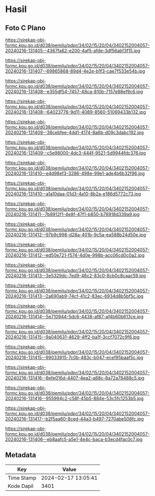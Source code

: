 # Hasil

## Foto C Plano

https://sirekap-obj-formc.kpu.go.id/d038/pemilu/pdpr/34/02/15/20/04/3402152004057-20240216-131405--4367fa62-e200-4af5-afde-3df56abf3f15.jpg

https://sirekap-obj-formc.kpu.go.id/d038/pemilu/pdpr/34/02/15/20/04/3402152004057-20240216-131407--69865868-89d4-4e2e-b1f3-cae7f533e54b.jpg

https://sirekap-obj-formc.kpu.go.id/d038/pemilu/pdpr/34/02/15/20/04/3402152004057-20240216-131408--e355df54-7457-48ca-810b-7157e88ef9c6.jpg

https://sirekap-obj-formc.kpu.go.id/d038/pemilu/pdpr/34/02/15/20/04/3402152004057-20240216-131408--64023776-9d11-4089-8560-51069433b132.jpg

https://sirekap-obj-formc.kpu.go.id/d038/pemilu/pdpr/34/02/15/20/04/3402152004057-20240216-131409--36cebfee-4dd1-4174-8a6b-d09c3dabc192.jpg

https://sirekap-obj-formc.kpu.go.id/d038/pemilu/pdpr/34/02/15/20/04/3402152004057-20240216-131409--c5e98000-4dc3-444f-9521-5d9944fdc376.jpg

https://sirekap-obj-formc.kpu.go.id/d038/pemilu/pdpr/34/02/15/20/04/3402152004057-20240216-131410--e4d98ef3-3286-498e-99e1-ade4b6b32f96.jpg

https://sirekap-obj-formc.kpu.go.id/d038/pemilu/pdpr/34/02/15/20/04/3402152004057-20240216-131410--a1a10daa-01d3-4a10-8b2a-e186d5772c73.jpg

https://sirekap-obj-formc.kpu.go.id/d038/pemilu/pdpr/34/02/15/20/04/3402152004057-20240216-131411--7b8912f1-4e8f-47f1-b850-b78918d339a9.jpg

https://sirekap-obj-formc.kpu.go.id/d038/pemilu/pdpr/34/02/15/20/04/3402152004057-20240216-131412--97b9c998-d28a-401b-9c5a-ea588b24d50e.jpg

https://sirekap-obj-formc.kpu.go.id/d038/pemilu/pdpr/34/02/15/20/04/3402152004057-20240216-131412--ed50e721-f574-4d0e-998b-acc06cd0c0a2.jpg

https://sirekap-obj-formc.kpu.go.id/d038/pemilu/pdpr/34/02/15/20/04/3402152004057-20240216-131413--3e5329dc-7ed9-46c2-83c0-8cb0c8caac59.jpg

https://sirekap-obj-formc.kpu.go.id/d038/pemilu/pdpr/34/02/15/20/04/3402152004057-20240216-131413--2a690ab9-74cf-41c2-83ec-6934d8b5bf5c.jpg

https://sirekap-obj-formc.kpu.go.id/d038/pemilu/pdpr/34/02/15/20/04/3402152004057-20240216-131414--5e710944-5dc6-4438-af87-af4b60b613ce.jpg

https://sirekap-obj-formc.kpu.go.id/d038/pemilu/pdpr/34/02/15/20/04/3402152004057-20240216-131415--9a040631-4629-4ff2-ba1f-3ccf7072c9f6.jpg

https://sirekap-obj-formc.kpu.go.id/d038/pemilu/pdpr/34/02/15/20/04/3402152004057-20240216-131415--99033915-7c0b-483c-b047-ecef95baaf5c.jpg

https://sirekap-obj-formc.kpu.go.id/d038/pemilu/pdpr/34/02/15/20/04/3402152004057-20240216-131416--8efe016d-4407-4ea2-a88c-8a72a78488c5.jpg

https://sirekap-obj-formc.kpu.go.id/d038/pemilu/pdpr/34/02/15/20/04/3402152004057-20240216-131416--955994c2-c58f-45b5-884e-53c5fc1253b5.jpg

https://sirekap-obj-formc.kpu.go.id/d038/pemilu/pdpr/34/02/15/20/04/3402152004057-20240216-131417--b2f5aa60-8ced-44a3-b497-7270abe506fc.jpg

https://sirekap-obj-formc.kpu.go.id/d038/pemilu/pdpr/34/02/15/20/04/3402152004057-20240216-131406--eb8aafc5-a5e1-4e4c-baca-b3ecd4fac0c7.jpg


## Metadata

| Key        | Value               |
| ---------- | ------------------- |
| Time Stamp | 2024-02-17 13:05:41 |
| Kode Dapil | 3401                |



